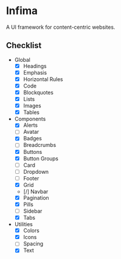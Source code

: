 # Infima

A UI framework for content-centric websites.

## Checklist

- Global
  - [x] Headings
  - [x] Emphasis
  - [x] Horizontal Rules
  - [x] Code
  - [x] Blockquotes
  - [x] Lists
  - [x] Images
  - [x] Tables
- Components
  - [x] Alerts
  - [ ] Avatar
  - [x] Badges
  - [ ] Breadcrumbs
  - [x] Buttons
  - [x] Button Groups
  - [ ] Card
  - [ ] Dropdown
  - [ ] Footer
  - [x] Grid
  - [/] Navbar
  - [x] Pagination
  - [x] Pills
  - [ ] Sidebar
  - [x] Tabs
- Utilities
  - [x] Colors
  - [x] Icons
  - [ ] Spacing
  - [x] Text
